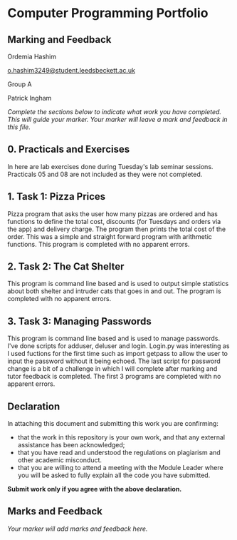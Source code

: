 # Computer Programming Portfolio

## Marking and Feedback

Ordemia Hashim

o.hashim3249@student.leedsbeckett.ac.uk

Group A

Patrick Ingham

*Complete the sections below to indicate what work you have completed. This will guide your marker. 
Your marker will leave a mark and feedback in this file.*

## 0. Practicals and Exercises

In here are lab exercises done during Tuesday's lab seminar sessions. Practicals 05 and 08 are not included as they were not completed.

## 1. Task 1: Pizza Prices

Pizza program that asks the user how many pizzas are ordered and has functions to define the total cost, discounts (for Tuesdays and orders via the app) and delivery charge. The program then prints the total cost of the order. This was a simple and straight forward program with arithmetic functions. This program is completed with no apparent errors.

## 2. Task 2: The Cat Shelter

This program is command line based and is used to output simple statistics about both shelter and intruder cats that goes in and out. The program is completed with no apparent errors.

## 3. Task 3: Managing Passwords

This program is command line based and is used to manage passwords. I've done scripts for adduser, deluser and login. Login.py was interesting as I used fuctions for the first time such as import getpass to allow the user to input the password without it being echoed. The last script for password change is a bit of a challenge in which I will complete after marking and tutor feedback is completed. The first 3 programs are completed with no apparent errors.

## Declaration

In attaching this document and submitting this work you are confirming:

- that the work in this repository is your own work, and that  any external assistance has been acknowledged;
-  that you have read and understood the regulations on plagiarism and other academic misconduct.
-  that you are willing to attend a meeting with the Module Leader where you will be asked to
   fully explain all the code you have submitted.

**Submit work only if you agree with the above declaration.**

## Marks and Feedback

*Your marker will add marks and feedback here.*



